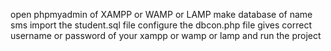 open phpmyadmin of XAMPP or WAMP or LAMP
make database of name sms
import the student.sql file
configure the dbcon.php file gives correct username or password of your xampp or wamp or lamp
and run the project
